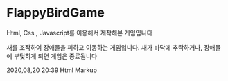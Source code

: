 # FlappyBirdGame
 Html, Css , Javascript를 이용해서 제작해본 게임입니다
 
 새를 조작하여 장애물을 피하고 이동하는 게임입니다.
 새가 바닥에 추락하거나, 장애물에 부딪히게 되면 게임은 종료됩니다

2020,08,20 20:39 Html Markup

